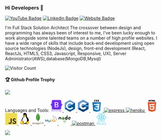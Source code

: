 ### Hi Developers 👋

[![YouTube Badge](https://img.shields.io/badge/YouTube-red)]()
[![Linkedin Badge](https://img.shields.io/badge/-Lakshmi-blue?style=flat-square&logo=Linkedin&logoColor=white&link=https://www.linkedin.com/in/lakshmipg//)](https://www.linkedin.com/in/lakshmipg/)
[![Website Badge](https://img.shields.io/badge/StackOverflow-Lakshmi-yellow)](https://stackoverflow.com/users/20031911/lakshmi-pg)

I'm
Full Stack Solution Architect
The crossover between design and programming has always been of interest to me, I've been lucky enough to work alongside some talented teams on a number of high profile websites. I have a wide range of skills that include back-end development using open source technologies (NodeJs), design, front-end development (React, ReactJs, HTML5, CSS3, Javascript, Responsive, UX), Server Administrator(AWS),database(MongoDB,Mysql)


![Visitor Count](https://profile-counter.glitch.me/Lucky2k21/count.svg)

<div>
  <h4>🏆 Github Profile Trophy</h4>
  <a href="https://github.com/ryo-ma/github-profile-trophy">
    <img src="https://github-profile-trophy.vercel.app/?username=lakshmipg-2k&column=7"/>
  </a>
</div>

Languages and Tools: 
<a href="https://getbootstrap.com" target="_blank" rel="noreferrer">
        <img src="https://raw.githubusercontent.com/devicons/devicon/master/icons/bootstrap/bootstrap-plain-wordmark.svg" alt="bootstrap" width="40" height="40" />
    </a>
    <a href="https://www.cprogramming.com/" target="_blank" rel="noreferrer">
        <img src="https://raw.githubusercontent.com/devicons/devicon/master/icons/c/c-original.svg" alt="c" width="40" height="40" />
    </a>
    <a href="https://www.w3schools.com/cpp/" target="_blank" rel="noreferrer">
        <img src="https://raw.githubusercontent.com/devicons/devicon/master/icons/cplusplus/cplusplus-original.svg" alt="cplusplus" width="40" height="40" />
    </a>
    <a href="https://www.w3schools.com/css/" target="_blank" rel="noreferrer">
        <img src="https://raw.githubusercontent.com/devicons/devicon/master/icons/css3/css3-original-wordmark.svg" alt="css3" width="40" height="40" />
    </a>
    <a href="https://expressjs.com" target="_blank" rel="noreferrer">
        <img src="https://vecta.io/app/link?src=https://www.vectorlogo.zone/logos/expressjs/expressjs-ar21.svg" alt="express" width="40" height="40" />
    </a>
    <a href="https://heroku.com" target="_blank" rel="noreferrer">
        <img src="https://www.vectorlogo.zone/logos/heroku/heroku-icon.svg" alt="heroku" width="40" height="40" />
    </a>
    <a href="https://www.w3.org/html/" target="_blank" rel="noreferrer">
        <img src="https://raw.githubusercontent.com/devicons/devicon/master/icons/html5/html5-original-wordmark.svg" alt="html5" width="40" height="40" />
    </a>
    <a href="https://developer.mozilla.org/en-US/docs/Web/JavaScript" target="_blank" rel="noreferrer">
        <img src="https://raw.githubusercontent.com/devicons/devicon/master/icons/javascript/javascript-original.svg" alt="javascript" width="40" height="40" />
    </a>
    <a href="https://www.linux.org/" target="_blank" rel="noreferrer">
        <img src="https://raw.githubusercontent.com/devicons/devicon/master/icons/linux/linux-original.svg" alt="linux" width="40" height="40" />
    </a>
    <a href="https://www.mongodb.com/" target="_blank" rel="noreferrer">
        <img src="https://raw.githubusercontent.com/devicons/devicon/master/icons/mongodb/mongodb-original-wordmark.svg" alt="mongodb" width="40" height="40" />
    </a>
    <a href="https://www.mysql.com/" target="_blank" rel="noreferrer">
        <img src="https://raw.githubusercontent.com/devicons/devicon/master/icons/mysql/mysql-original-wordmark.svg" alt="mysql" width="40" height="40" />
    </a>
    <a href="https://nodejs.org" target="_blank" rel="noreferrer">
        <img src="https://raw.githubusercontent.com/devicons/devicon/master/icons/nodejs/nodejs-original-wordmark.svg" alt="nodejs" width="40" height="40" />
    </a>
    <a href="https://postman.com" target="_blank" rel="noreferrer">
        <img src="https://www.vectorlogo.zone/logos/getpostman/getpostman-icon.svg" alt="postman" width="40" height="40" />
    </a>
    <a href="https://reactjs.org/" target="_blank" rel="noreferrer">
        <img src="https://raw.githubusercontent.com/devicons/devicon/master/icons/react/react-original-wordmark.svg" alt="react" width="40" height="40" />
    </a>
    

![](https://activity-graph.herokuapp.com/graph?username=Lucky2k21&theme=react-dark&area=true)
<!--
**Lucky2k21/Lucky2k21** is a ✨ _special_ ✨ repository because its `README.md` (this file) appears on your GitHub profile.

Here are some ideas to get you started:

- 🔭 I’m currently working on ...
- 🌱 I’m currently learning ...
- 👯 I’m looking to collaborate on ...
- 🤔 I’m looking for help with ...
- 💬 Ask me about ...
- 📫 How to reach me: ...
- 😄 Pronouns: ...
- ⚡ Fun fact: .....

-->

